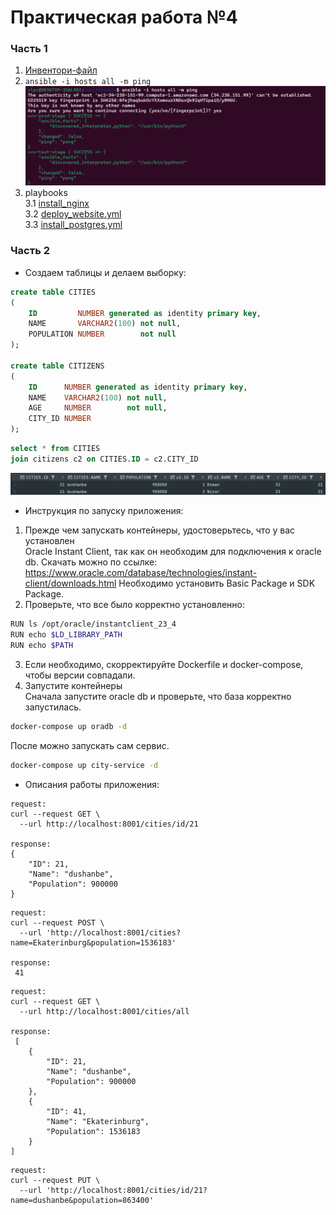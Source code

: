# Практическая работа №4
### Часть 1
1) [Инвентори-файл](src/hosts)
2) ```ansible -i hosts all -m ping```  
![img.png](src/img2.png)
3) playbooks  
3.1 [install_nginx](src/install_nginx.yml)  
3.2 [deploy_website.yml](src/deploy_website.yml)  
3.3 [install_postgres.yml](src/install_postgres.yml)  
### Часть 2
* Создаем таблицы и делаем выборку:
```SQL
create table CITIES
(
    ID         NUMBER generated as identity primary key,
    NAME       VARCHAR2(100) not null,
    POPULATION NUMBER        not null
);

create table CITIZENS
(
    ID      NUMBER generated as identity primary key,
    NAME    VARCHAR2(100) not null,
    AGE     NUMBER        not null,
    CITY_ID NUMBER
);
```
```SQL
select * from CITIES
join citizens c2 on CITIES.ID = c2.CITY_ID
```
![img.png](src/img.png)

* Инструкция по запуску приложения:
1) Прежде чем запускать контейнеры, удостоверьтесь, что у вас установлен  
Oracle Instant Client, так как он необходим для подключения к oracle db. Скачать можно по ссылке:
   https://www.oracle.com/database/technologies/instant-client/downloads.html 
Необходимо установить Basic Package и SDK Package. 
2) Проверьте, что все было корректно установленно:
```Bash
RUN ls /opt/oracle/instantclient_23_4
RUN echo $LD_LIBRARY_PATH
RUN echo $PATH
```
3) Если необходимо, скорректируйте Dockerfile и docker-compose, чтобы версии совпадали.
4) Запустите контейнеры  
Сначала запустите oracle db и проверьте, что база корректно запустилась.
```Bash
docker-compose up oradb -d
```
После можно запускать сам сервис.  
```Bash
docker-compose up city-service -d
```
* Описания работы приложения:
```
request:
curl --request GET \
  --url http://localhost:8001/cities/id/21
  
response:
{
	"ID": 21,
	"Name": "dushanbe",
	"Population": 900000
}
```
```
request:
curl --request POST \
  --url 'http://localhost:8001/cities?name=Ekaterinburg&population=1536183'
  
response:
 41
```
```
request:
curl --request GET \
  --url http://localhost:8001/cities/all
  
response:
 [
	{
		"ID": 21,
		"Name": "dushanbe",
		"Population": 900000
	},
	{
		"ID": 41,
		"Name": "Ekaterinburg",
		"Population": 1536183
	}
]
```
```
request:
curl --request PUT \
  --url 'http://localhost:8001/cities/id/21?name=dushanbe&population=863400'
```